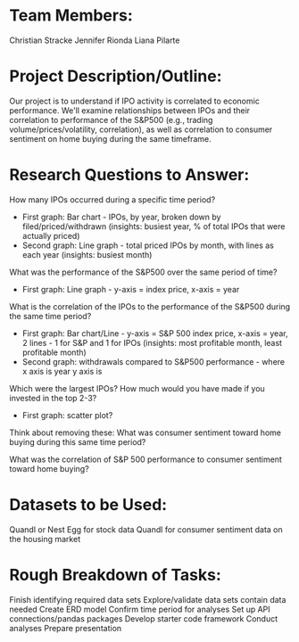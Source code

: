 # Team Members:
Christian Stracke
Jennifer Rionda
Liana Pilarte

# Project Description/Outline:
Our project is to understand if IPO activity is correlated to economic performance. We'll examine relationships between IPOs and their correlation to performance of the S&P500 (e.g., trading volume/prices/volatility, correlation), as well as correlation to consumer sentiment on home buying during the same timeframe.

# Research Questions to Answer:
How many IPOs occurred during a specific time period?
 - First graph: Bar chart - IPOs, by year, broken down by filed/priced/withdrawn (insights: busiest year, % of total IPOs that were actually priced)
 - Second graph: Line graph - total priced IPOs by month, with lines as each year (insights: busiest month)
 
What was the performance of the S&P500 over the same period of time?
 - First graph: Line graph - y-axis = index price, x-axis = year
 
What is the correlation of the IPOs to the performance of the S&P500 during the same time period?
 - First graph: Bar chart/Line  - y-axis = S&P 500 index price, x-axis = year, 2 lines - 1 for S&P and 1 for IPOs (insights: most profitable month, least profitable month)
 - Second graph: withdrawals compared to S&P500 performance - where x axis is year y axis is 
 
Which were the largest IPOs? How much would you have made if you invested in the top 2-3?
 - First graph: scatter plot?
 
Think about removing these:
What was consumer sentiment toward home buying during this same time period?

What was the correlation of S&P 500 performance to consumer sentiment toward home buying?

# Datasets to be Used:
Quandl or Nest Egg for stock data
Quandl for consumer sentiment data on the housing market

# Rough Breakdown of Tasks:
Finish identifying required data sets
Explore/validate data sets contain data needed
Create ERD model
Confirm time period for analyses
Set up API connections/pandas packages
Develop starter code framework
Conduct analyses
Prepare presentation
